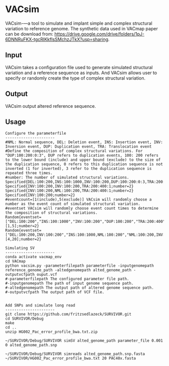 # VACsim
VACsim-—a tool to simulate and implant simple and complex structural variation to reference genome.
The synthetic data used in VACmap paper can be download from: https://drive.google.com/drive/folders/1pJ-6DNNRuFKX-tgcRIKkfIsSMchzJTkX?usp=sharing.

Input
-----

VACsim takes a configuration file used to generate simulated structural variation and a reference sequence as inputs. And VACsim allows user to specify or randomly create the type of complex structural variation.

Output
------

VACsim output altered reference sequence.

Usage
----------------------
    Configure the parameterfile
    ----------------------
    #NML: Normal sequence, DEL: Deletion event, INS: Insertion event, INV: Inversion event, DUP: Duplication event, TRA: Translocation event 
    #Define the composition of complex structural variations. For "DUP:100:200:0:3", DUP refers to duplication events, 100: 200 refers to the lower bound (include) and upper bound (exclude) to the size of the duplication sequence, 0 refers to this duplication sequence is not inverted (1 for inverted), 3 refer to the duplication sequence is repeated three times.    
    #number: The number of simulated structural variations.
    Specified{DEL:100:200,INS:100:1000,INV:100:200,DUP:100:200:0:3,TRA:200:400:1;number=2}
    Specified{INV:100:200,INV:100:200,TRA:200:400:1;number=2}
    Specified{INV:100:200,NML:100:200,TRA:200:400:1;number=2}
    Specified{INV:100:200;number=2}
    #eventcount=[1(include),5(exclude)] VACsim will randomly choose a number as the event count of simulated structural variation.
    #eventset VACsim will randomly choose event count times to determine the composition of structural variations. 
    Random{eventset=["DEL:100:200","INS:100:1000","INV:100:200","DUP:100:200","TRA:200:400"];eventcount=[1,5];number=2}
    Random{eventset=["DEL:100:200,INV:100:200","INS:100:1000,NML:100:200","NML:100:200,INV:100:200","DUP:100:200","TRA:200:400"];eventcount=[4,20];number=2}
        
    Simulating SV
    ----------------------
    conda activate vacmap_env
    cd VACmap
    python vacsim.py -parameterfilepath parameterfile -inputgenomepath reference_genome_path -altedgenomepath alted_genome_path -outputvcfpath ouput.vcf
    #-parameterfilepath The configured parameter file path. 
    #-inputgenomepath The path of input genome sequence path. 
    #-altedgenomepath The output path of altered genome sequence path. 
    #-outputvcfpath The output path of VCF file. 

    
    Add SNPs and simulate long read
    ----------------------
    git clone https://github.com/fritzsedlazeck/SURVIVOR.git
    cd SURVIVOR/Debug
    make
    cd ..
    unzip HG002_Pac_error_profile_bwa.txt.zip
    
    ~/SURVIVOR/Debug/SURVIVOR simSV alted_genome_path parameter_file 0.001 0 alted_genome_path.snp
    
    ~/SURVIVOR/Debug/SURVIVOR simreads alted_genome_path.snp.fasta ~/SURVIVOR/HG002_Pac_error_profile_bwa.txt 20 PAC40x.fasta
